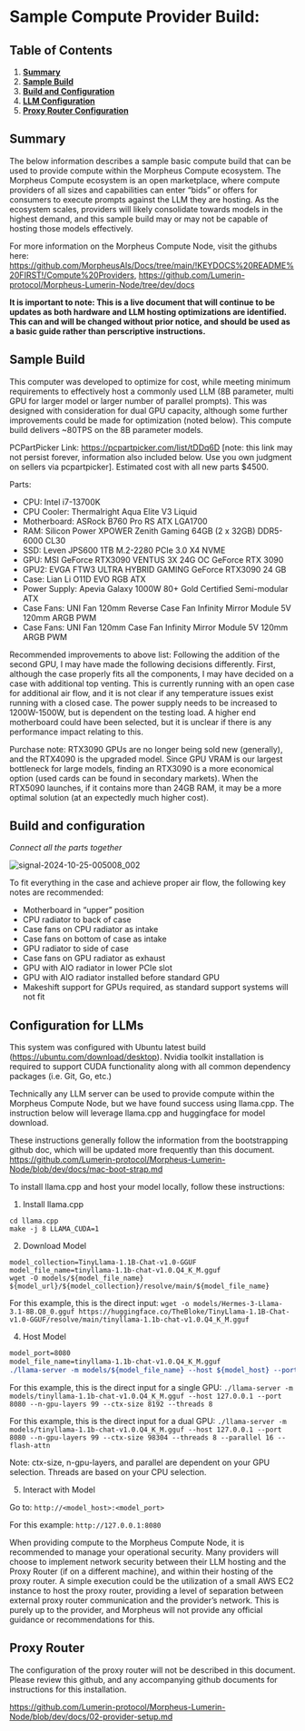 # Sample Compute Provider Build:

## Table of Contents
1. [**Summary**](#summary)
2. [**Sample Build**](#sample-build)
3. [**Build and Configuration**](#build-and-configuration)
4. [**LLM Configuration**](#configuration-for-llms)
5. [**Proxy Router Configuration**](#proxy-router)

## Summary

The below information describes a sample basic compute build that can be used to provide compute within the Morpheus Compute ecosystem. The Morpheus Compute ecosystem is an open marketplace, where compute providers of all sizes and capabilities can enter “bids” or offers for consumers to execute prompts against the LLM they are hosting. As the ecosystem scales, providers will likely consolidate towards models in the highest demand, and this sample build may or may not be capable of hosting those models effectively. 

For more information on the Morpheus Compute Node, visit the githubs here: https://github.com/MorpheusAIs/Docs/tree/main/!KEYDOCS%20README%20FIRST!/Compute%20Providers, https://github.com/Lumerin-protocol/Morpheus-Lumerin-Node/tree/dev/docs

**It is important to note: This is a live document that will continue to be updates as both hardware and LLM hosting optimizations are identified. This can and will be changed without prior notice, and should be used as a basic guide rather than perscriptive instructions.**


## Sample Build

This computer was developed to optimize for cost, while meeting minimum requirements to effectively host a commonly used LLM (8B parameter, multi GPU for larger model or larger number of parallel prompts). This was designed with consideration for dual GPU capacity, although some further improvements could be made for optimization (noted below). This compute build delivers ~80TPS on the 8B parameter models. 

PCPartPicker Link: https://pcpartpicker.com/list/tDDq6D [note: this link may not persist forever, information also included below. Use you own judgment on sellers via pcpartpicker]. Estimated cost with all new parts $4500. 

Parts:
* CPU: Intel i7-13700K 
* CPU Cooler: Thermalright Aqua Elite V3 Liquid
* Motherboard: ASRock B760 Pro RS ATX LGA1700
* RAM: Silicon Power XPOWER Zenith Gaming 64GB (2 x 32GB) DDR5-6000 CL30
* SSD: Leven JPS600 1TB M.2-2280 PCIe 3.0 X4 NVME
* GPU: MSI GeForce RTX3090 VENTUS 3X 24G OC GeForce RTX 3090
* GPU2: EVGA FTW3 ULTRA HYBRID GAMING GeForce RTX3090 24 GB
* Case: Lian Li O11D EVO RGB ATX
* Power Supply: Apevia Galaxy 1000W 80+ Gold Certified Semi-modular ATX
* Case Fans: UNI Fan 120mm Reverse Case Fan Infinity Mirror Module 5V 120mm ARGB PWM
* Case Fans: UNI Fan 120mm Case Fan Infinity Mirror Module 5V 120mm ARGB PWM

Recommended improvements to above list: Following the addition of the second GPU, I may have made the following decisions differently. First, although the case properly fits all the components, I may have decided on a case with additional top venting. This is currently running with an open case for additional air flow, and it is not clear if any temperature issues exist running with a closed case. The power supply needs to be increased to 1200W-1500W, but is dependent on the testing load. A higher end motherboard could have been selected, but it is unclear if there is any performance impact relating to this. 

Purchase note: RTX3090 GPUs are no longer being sold new (generally), and the RTX4090 is the upgraded model. Since GPU VRAM is our largest bottleneck for large models, finding an RTX3090 is a more economical option (used cards can be found in secondary markets). When the RTX5090 launches, if it contains more than 24GB RAM, it may be a more optimal solution (at an expectedly much higher cost). 

## Build and configuration
_Connect all the parts together_

![signal-2024-10-25-005008_002](https://github.com/user-attachments/assets/afca6e73-a0f4-4ff7-aa45-b7f4e30d0386)


To fit everything in the case and achieve proper air flow, the following key notes are recommended:
* Motherboard in “upper” position
* CPU radiator to back of case
* Case fans on CPU radiator as intake
* Case fans on bottom of case as intake
* GPU radiator to side of case
* Case fans on GPU radiator as exhaust
* GPU with AIO radiator in lower PCIe slot
* GPU with AIO radiator installed before standard GPU
* Makeshift support for GPUs required, as standard support systems will not fit

## Configuration for LLMs 
This system was configured with Ubuntu latest build (https://ubuntu.com/download/desktop). Nvidia toolkit installation is required to support CUDA functionality along with all common dependency packages (i.e. Git, Go, etc.)

Technically any LLM server can be used to provide compute within the Morpheus Compute Node, but we have found success using llama.cpp. The instruction below will leverage llama.cpp and huggingface for model download. 

These instructions generally follow the information from the bootstrapping github doc, which will be updated more frequently than this document. https://github.com/Lumerin-protocol/Morpheus-Lumerin-Node/blob/dev/docs/mac-boot-strap.md

To install llama.cpp and host your model locally, follow these instructions:

1) Install llama.cpp

```git clone https://github.com/ggerganov/llama.cpp.git
cd llama.cpp
make -j 8 LLAMA_CUDA=1
```

2) Download Model

```model_url=https://huggingface.co/TheBloke
model_collection=TinyLlama-1.1B-Chat-v1.0-GGUF
model_file_name=tinyllama-1.1b-chat-v1.0.Q4_K_M.gguf
wget -O models/${model_file_name} ${model_url}/${model_collection}/resolve/main/${model_file_name}
```

For this example, this is the direct input: 
```wget -o models/Hermes-3-Llama-3.1-8B.Q8_0.gguf https://huggingface.co/TheBloke/TinyLlama-1.1B-Chat-v1.0-GGUF/resolve/main/tinyllama-1.1b-chat-v1.0.Q4_K_M.gguf```

4) Host Model

```model_host=127.0.0.1
model_port=8080
model_file_name=tinyllama-1.1b-chat-v1.0.Q4_K_M.gguf
./llama-server -m models/${model_file_name} --host ${model_host} --port ${model_port} --n-gpu-layers 99 --ctx-size 8192 --threads 8
```

For this example, this is the direct input for a single GPU: ```./llama-server -m models/tinyllama-1.1b-chat-v1.0.Q4_K_M.gguf --host 127.0.0.1 --port 8080 --n-gpu-layers 99 --ctx-size 8192 --threads 8```

For this example, this is the direct input for a dual GPU: ```./llama-server -m models/tinyllama-1.1b-chat-v1.0.Q4_K_M.gguf --host 127.0.0.1 --port 8080 --n-gpu-layers 99 --ctx-size 98304 --threads 8 --parallel 16 --flash-attn```

Note: ctx-size, n-gpu-layers, and parallel are dependent on your GPU selection. Threads are based on your CPU selection. 

5) Interact with Model

Go to: ```http://<model_host>:<model_port>```

For this example: ```http://127.0.0.1:8080```

When providing compute to the Morpheus Compute Node, it is recommended to manage your operational security. Many providers will choose to implement network security between their LLM hosting and the Proxy Router (if on a different machine), and within their hosting of the proxy router. A simple execution could be the utilization of a small AWS EC2 instance to host the proxy router, providing a level of separation between external proxy router communication and the provider’s network. This is purely up to the provider, and Morpheus will not provide any official guidance or recommendations for this. 

## Proxy Router
The configuration of the proxy router will not be described in this document. Please review this github, and any accompanying github documents for instructions for this installation. 

https://github.com/Lumerin-protocol/Morpheus-Lumerin-Node/blob/dev/docs/02-provider-setup.md










